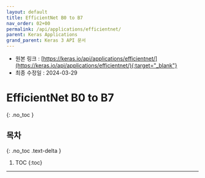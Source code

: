 ```yaml
---
layout: default
title: EfficientNet B0 to B7
nav_order: 02+00
permalink: /api/applications/efficientnet/
parent: Keras Applications
grand_parent: Keras 3 API 문서
---
```


* 원본 링크 : [https://keras.io/api/applications/efficientnet/](https://keras.io/api/applications/efficientnet/){:target="_blank"}
* 최종 수정일 : 2024-03-29

# EfficientNet B0 to B7
{: .no_toc }

## 목차
{: .no_toc .text-delta }

1. TOC
{:toc}

---
